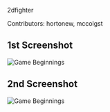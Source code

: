 2dfighter

Contributors: hortonew, mccolgst


1st Screenshot
---------------
![Game Beginnings](https://raw.github.com/hortonew/2dfighter/master/images/screenshot.png)

2nd Screenshot
---------------
![Game Beginnings](https://raw.github.com/hortonew/2dfighter/master/images/screenshot2.png)